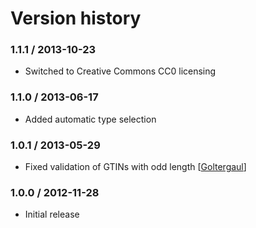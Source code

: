 # Version history

### 1.1.1 / 2013-10-23

  * Switched to Creative Commons CC0 licensing

### 1.1.0 / 2013-06-17

  * Added automatic type selection

### 1.0.1 / 2013-05-29

  * Fixed validation of GTINs with odd length [[Goltergaul](https://github.com/Goltergaul)]

### 1.0.0 / 2012-11-28

  * Initial release
